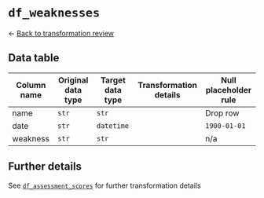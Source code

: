 # `df_weaknesses`
&larr; [Back to transformation review](../data_transformation_review.md)

## Data table	
| Column name				| Original data type	| Target data type	| Transformation details									| Null placeholder rule |
|---------------------------|-----------------------|-------------------|-----------------------------------------------------------|-----------------------|
| name						| `str`					| `str`				|															| Drop row				|
| date						| `str`					| `datetime`		|															| `1900-01-01`			|
| weakness					| `str`					| `str	`			|															| n/a					|

## Further details
See [`df_assessment_scores`](dtl_2_df_assessment_scores.md) for further transformation details